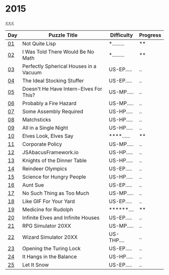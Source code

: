 # 2015

[<<<](../README.md)

| Day                       | Puzzle Title                                  | Difficulty | Progress |
|---------------------------|-----------------------------------------------|------------|----------|
| [01](./src/d01/README.md) | Not Quite Lisp                                | *......... | **       |
| [02](./src/d02/README.md) | I Was Told There Would Be No Math             | *......... | **       |
| [03](./src/d03/README.md) | Perfectly Spherical Houses in a Vacuum        | US-EP..... | ..       |
| [04](./src/d04/README.md) | The Ideal Stocking Stuffer                    | US-EP..... | ..       |
| [05](./src/d05/README.md) | Doesn't He Have Intern-Elves For This?        | US-MP..... | ..       |
| [06](./src/d06/README.md) | Probably a Fire Hazard                        | US-MP..... | ..       |
| [07](./src/d07/README.md) | Some Assembly Required                        | US-HP..... | ..       |
| [08](./src/d08/README.md) | Matchsticks                                   | US-HP..... | ..       |
| [09](./src/d09/README.md) | All in a Single Night                         | US-HP..... | ..       |
| [10](./src/d10/README.md) | Elves Look, Elves Say                         | ****...... | **       |
| [11](./src/d11/README.md) | Corporate Policy                              | US-MP..... | ..       |
| [12](./src/d12/README.md) | JSAbacusFramework.io                          | US-HP..... | ..       |
| [13](./src/d13/README.md) | Knights of the Dinner Table                   | US-HP..... | ..       |
| [14](./src/d14/README.md) | Reindeer Olympics                             | US-EP..... | ..       |
| [15](./src/d15/README.md) | Science for Hungry People                     | US-HP..... | ..       |
| [16](./src/d16/README.md) | Aunt Sue                                      | US-EP..... | ..       |
| [17](./src/d17/README.md) | No Such Thing as Too Much                     | US-MP..... | ..       |
| [18](./src/d18/README.md) | Like GIF For Your Yard                        | US-EP..... | ..       |
| [19](./src/d19/README.md) | Medicine for Rudolph                          | ******.... | **       |
| [20](./src/d20/README.md) | Infinite Elves and Infinite Houses            | US-EP..... | ..       |
| [21](./src/d21/README.md) | RPG Simulator 20XX                            | US-MP..... | ..       |
| [22](./src/d22/README.md) | Wizard Simulator 20XX                         | US-THP.... | ..       |
| [23](./src/d23/README.md) | Opening the Turing Lock                       | US-EP..... | ..       |
| [24](./src/d24/README.md) | It Hangs in the Balance                       | US-HP..... | ..       |
| [25](./src/d25/README.md) | Let It Snow                                   | US-EP..... | ..       |

